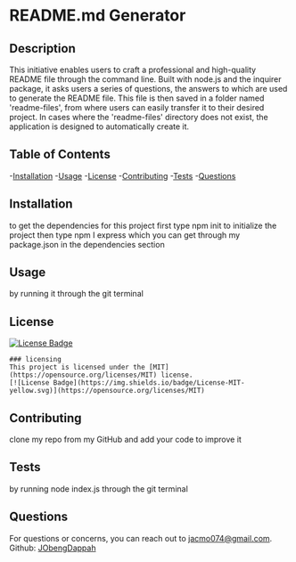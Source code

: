 # README.md Generator

## Description

  This initiative enables users to craft a professional and high-quality README file through the command line. Built with node.js and the inquirer package, it asks users a series of questions, the answers to which are used to generate the README file. This file is then saved in a folder named 'readme-files', from where users can easily transfer it to their desired project. In cases where the 'readme-files' directory does not exist, the application is designed to automatically create it.

## Table of Contents

  -[Installation](#installation)
  -[Usage](#usage)
  -[License](#license)
  -[Contributing](#contributing)
  -[Tests](#tests)
  -[Questions](#questions)

## Installation

  to get the dependencies for this project first type npm init to initialize the project then type npm I express which you can get through my package.json in the dependencies section

## Usage

  by running it through the git terminal

## License

  [![License Badge](https://img.shields.io/badge/License-MIT-yellow.svg)](https://opensource.org/licenses/MIT)
  
    ### licensing
    This project is licensed under the [MIT](https://opensource.org/licenses/MIT) license.
    [![License Badge](https://img.shields.io/badge/License-MIT-yellow.svg)](https://opensource.org/licenses/MIT)

## Contributing

  clone my repo from my GitHub and add your code to improve it

## Tests

  by running node index.js through the git terminal

## Questions

  For questions or concerns, you can reach out to <jacmo074@gmail.com>.
  Github: [JObengDappah](https://github.com/JObengDappah)
